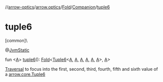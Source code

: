 //[arrow-optics](../../../../index.md)/[arrow.optics](../../index.md)/[Fold](../index.md)/[Companion](index.md)/[tuple6](tuple6.md)

# tuple6

[common]\

@[JvmStatic](https://kotlinlang.org/api/latest/jvm/stdlib/kotlin.jvm/-jvm-static/index.html)

fun &lt;[A](tuple6.md)&gt; [tuple6](tuple6.md)(): [Fold](../index.md)&lt;[Tuple6](../../../../../arrow-core/arrow-core/arrow.core/-tuple6/index.md)&lt;[A](tuple6.md), [A](tuple6.md), [A](tuple6.md), [A](tuple6.md), [A](tuple6.md), [A](tuple6.md)&gt;, [A](tuple6.md)&gt;

[Traversal](../../index.md#153853783%2FClasslikes%2F-617900156) to focus into the first, second, third, fourth, fifth and sixth value of a [arrow.core.Tuple6](../../../../../arrow-core/arrow-core/arrow.core/-tuple6/index.md)
